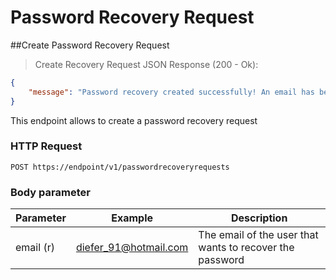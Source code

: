 # Password Recovery Request 

##Create Password Recovery Request 

> Create Recovery Request JSON Response (200 - Ok):

```json
{
    "message": "Password recovery created successfully! An email has been sent to your account with the instructions to recover your password"
}
```

This endpoint allows to create a password recovery request 

### HTTP Request 

`POST https://endpoint/v1/passwordrecoveryrequests`

### Body parameter 

Parameter | Example | Description
--------- | ------- | -----------
email (r)| diefer_91@hotmail.com | The email of the user that wants to recover the password





